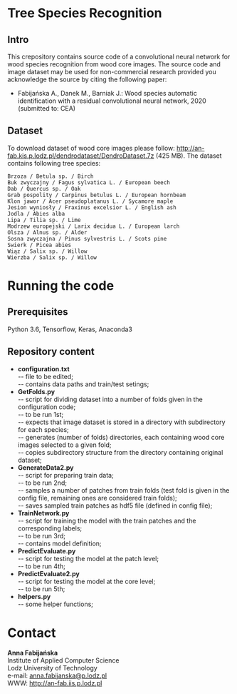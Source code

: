 # Tree Species Recognition

## Intro

This crepository contains source code of a convolutional neural network for wood species recognition from wood core images. The source code and image dataset may be used for non-commercial research provided you acknowledge the source by citing the following paper:

<ul>
    <li> Fabijańska A., Danek M., Barniak J.: Wood species automatic identification with a residual convolutional neural network, 2020 (submitted to: CEA)
</ul>

## Dataset 

To download dataset of wood core images please follow: http://an-fab.kis.p.lodz.pl/dendrodataset/DendroDataset.7z (425 MB). The dataset contains following tree species:

    Brzoza / Betula sp. / Birch
    Buk zwyczajny / Fagus sylvatica L. / European beech
    Dab / Quercus sp. / Oak
    Grab pospolity / Carpinus betulus L. / European hornbeam
    Klon jawor / Acer pseudoplatanus L. / Sycamore maple
    Jesion wyniosły / Fraxinus excelsior L. / English ash
    Jodla / Abies alba 
    Lipa / Tilia sp. / Lime
    Modrzew europejski / Larix decidua L. / European larch
    Olsza / Alnus sp. / Alder
    Sosna zwyczajna / Pinus sylvestris L. / Scots pine
    Swierk / Picea abies
    Wiąz / Salix sp. / Willow 
    Wierzba / Salix sp. / Willow
    
# Running the code

## Prerequisites

Python 3.6, Tensorflow, Keras, Anaconda3

## Repository content

<ul>
  <li> <b>configuration.txt</b><br> -- file to be edited; <br> -- contains data paths and train/test setings;   
  <li> <b>GetFolds.py</b><br> -- script for dividing dataset into a number of folds given in the configuration code; <br> -- to be run 1st; <br> -- expects that image dataset is stored in a directory with subdirectory for each species; <br> -- generates (number of folds) directories, each containing wood core images selected to a given fold; <br> -- copies subdirectory structure from the directory containing original dataset;  
  <li> <b>GenerateData2.py</b><br> -- script for preparing train data; <br> -- to be run 2nd; <br> -- samples a number of patches from train folds (test fold is given in the config file, remaining ones are considered train folds); <br> -- saves sampled train patches as hdf5 file (defined in config file); 
  <li> <b>TrainNetwork.py</b><br> -- script for training the model with the train patches and the corresponding labels; <br> -- to be run 3rd; <br> -- contains model definition;
  <li> <b>PredictEvaluate.py</b><br> -- script for testing the model at the patch level; <br> -- to be run 4th;
  <li> <b>PredictEvaluate2.py</b><br> -- script for testing the model at the core level; <br> -- to be run 5th;
  <li> <b>helpers.py</b><br> -- some helper functions;
</ul>

# Contact

<b>Anna Fabijańska</b><br>
Institute of Applied Computer Science<br>
Lodz University of Technology<br>
e-mail: anna.fabijanska@p.lodz.pl<br>
WWW: http://an-fab.iis.p.lodz.pl<br>
